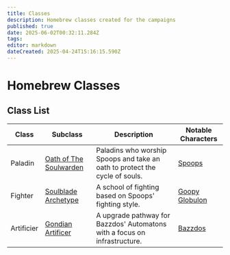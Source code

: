 ```yaml
---
title: Classes
description: Homebrew classes created for the campaigns
published: true
date: 2025-06-02T00:32:11.284Z
tags: 
editor: markdown
dateCreated: 2025-04-24T15:16:15.590Z
---
```


# Homebrew Classes  

## Class List  
| Class | Subclass | Description | Notable Characters |
|------|-------------|----------|-----------------|
| Paladin | [Oath of The Soulwarden](/classes/oath-of-the-soulwarden)| Paladins who worship Spoops and take an oath to protect the cycle of souls. | [Spoops](/characters/spoops) |
| Fighter | [Soulblade Archetype](/classes/soulblade-archetype)| A school of fighting based on Spoops' fighting style. | [Goopy Globulon](/characters/goopy-globulon) |
| Artificier | [Gondian Artificer](/classes/gondian-artificer)| A upgrade pathway for Bazzdos' Automatons with a focus on infrastructure. | [Bazzdos](/characters/bazzdos) |